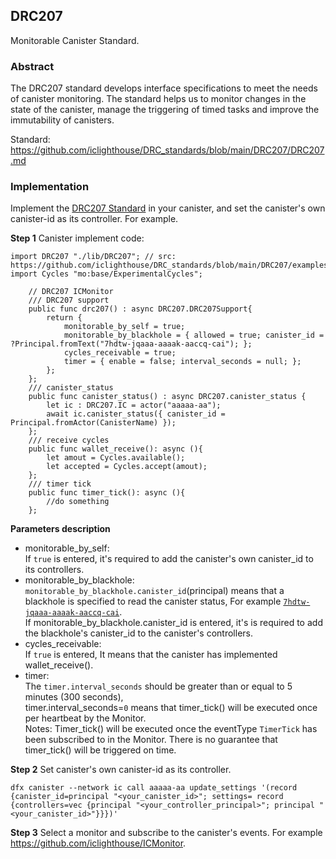 ## DRC207
Monitorable Canister Standard.

### Abstract

The DRC207 standard develops interface specifications to meet the needs of canister monitoring. The standard helps us to monitor changes in the state of the canister, manage the triggering of timed tasks and improve the immutability of canisters.

Standard: https://github.com/iclighthouse/DRC_standards/blob/main/DRC207/DRC207.md

### Implementation

Implement the [DRC207 Standard](https://github.com/iclighthouse/DRC_standards/tree/main/DRC207) in your canister, and set the canister's own canister-id as its controller. For example.

**Step 1**
Canister implement code:  
```
import DRC207 "./lib/DRC207"; // src: https://github.com/iclighthouse/DRC_standards/blob/main/DRC207/examples/ICLighthouse/DRC207.mo
import Cycles "mo:base/ExperimentalCycles";

    // DRC207 ICMonitor
    /// DRC207 support
    public func drc207() : async DRC207.DRC207Support{
        return {
            monitorable_by_self = true;
            monitorable_by_blackhole = { allowed = true; canister_id = ?Principal.fromText("7hdtw-jqaaa-aaaak-aaccq-cai"); };
            cycles_receivable = true;
            timer = { enable = false; interval_seconds = null; }; 
        };
    };
    /// canister_status
    public func canister_status() : async DRC207.canister_status {
        let ic : DRC207.IC = actor("aaaaa-aa");
        await ic.canister_status({ canister_id = Principal.fromActor(CanisterName) });
    };
    /// receive cycles
    public func wallet_receive(): async (){
        let amout = Cycles.available();
        let accepted = Cycles.accept(amout);
    };
    /// timer tick
    public func timer_tick(): async (){
        //do something
    };
```
**Parameters description**
- monitorable_by_self:  
    If `true` is entered, it's required to add the canister's own canister_id to its controllers.
- monitorable_by_blackhole:  
    `monitorable_by_blackhole.canister_id`(principal) means that a blackhole is specified to read the canister status, For example [`7hdtw-jqaaa-aaaak-aaccq-cai`](https://github.com/iclighthouse/ICMonitor).  
    If monitorable_by_blackhole.canister_id is entered, it's is required to add the blackhole's canister_id to the canister's controllers.
- cycles_receivable:  
    If `true` is entered, It means that the canister has implemented wallet_receive().
- timer:   
    The `timer.interval_seconds` should be greater than or equal to 5 minutes (300 seconds),   
    timer.interval_seconds=`0` means that timer_tick() will be executed once per heartbeat by the Monitor.  
    Notes: Timer_tick() will be executed once the eventType `TimerTick` has been subscribed to in the Monitor. There is no guarantee that timer_tick() will be triggered on time.

**Step 2**
Set canister's own canister-id as its controller.  
```
dfx canister --network ic call aaaaa-aa update_settings '(record {canister_id=principal "<your_canister_id>"; settings= record {controllers=vec {principal "<your_controller_principal>"; principal "<your_canister_id>"}}})'
```

**Step 3**
Select a monitor and subscribe to the canister's events. For example https://github.com/iclighthouse/ICMonitor.

